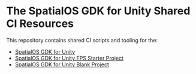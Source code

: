 # The SpatialOS GDK for Unity Shared CI Resources

This repository contains shared CI scripts and tooling for the:

* [SpatialOS GDK for Unity](https://github.com/spatialos/gdk-for-unity)
* [SpatialOS GDK for Unity FPS Starter Project](https://github.com/spatialos/gdk-for-unity-fps-starter-project)
* [SpatialOS GDK for Unity Blank Project](https://github.com/spatialos/gdk-for-unity-blank-project)